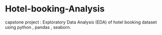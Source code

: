 # Hotel-booking-Analysis
capstone project : Exploratory Data Analysis (EDA) of hotel booking dataset using python , pandas , seaborn.
